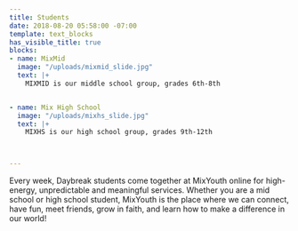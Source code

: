 ```yaml
---
title: Students
date: 2018-08-20 05:58:00 -07:00
template: text_blocks
has_visible_title: true
blocks:
- name: MixMid
  image: "/uploads/mixmid_slide.jpg"
  text: |+
    MIXMID is our middle school group, grades 6th-8th


- name: Mix High School
  image: "/uploads/mixhs_slide.jpg"
  text: |+
    MIXHS is our high school group, grades 9th-12th



---
```


Every week, Daybreak students come together at MixYouth online for high-energy, unpredictable and meaningful services. Whether you are a mid school or high school student, MixYouth is the place where we can connect, have fun, meet friends, grow in faith, and learn how to make a difference in our world!